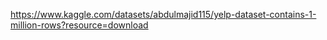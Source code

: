 https://www.kaggle.com/datasets/abdulmajid115/yelp-dataset-contains-1-million-rows?resource=download
